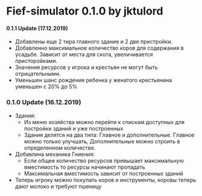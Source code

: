 # Fief-simulator 0.1.0 by jktulord

#### 0.1.1 Update (17.12.2019)
  - Добавлены еще 2 тира главного здание и 2 две пристройки.
  - Добавленно максимальное количество коров для содержания в усадьбе. Зависит от места для скота, увеличивается присторойками.
  - Значения ресурсов у игрока и крестьян не могут быть отрицательными.
  - Уменьшен шанс рождения ребенка у женатого крестьянина уменьшен с 20% до 5%
### 0.1.0 Update (16.12.2019)
  - Здания:
    - Из меню хозяйства можно перейти к спискам доступных для постройки зданий и уже построенных
    - Здания делятся на два типа: Главное и дополнительные. Главное можно только улучшать, Дополнительные можно строить в определенном количестве. 
  - Добавлина механика Гниения:
    - Если общее количество ресурсов превышает максимальную вместимость то ресурсы начинают пропадать
    - Максимальная вместимость зависит от построенных зданий
  - Теперь игроку можно покупать коров и инструменты, коровы теперь дают молоко и требуют пшеницу
